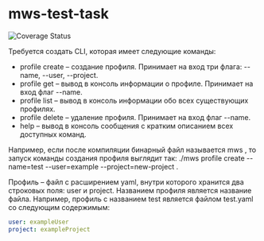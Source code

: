 # mws-test-task

![Coverage Status](https://img.shields.io/badge/coverage-82%25-success)

Требуется создать CLI, которая имеет следующие команды:

- profile create – создание профиля. Принимает на вход три флага: --name, --user, --project. 
- profile get – вывод в консоль информации о профиле. Принимает на вход флаг --name. 
- profile list – вывод в консоль информации обо всех существующих профилях. 
- profile delete – удаление профиля. Принимает на вход флаг --name. 
- help – вывод в консоль сообщения с кратким описанием всех доступных команд.

Например, если после компиляции бинарный файл называется mws , то запуск команды создания профиля выглядит так: ./mws profile create --name=test --user=example --project=new-project .

Профиль – файл с расширением yaml, внутри которого хранится два строковых поля: user и project. Названием профиля является название файла. Например, профиль с названием test является файлом test.yaml со следующим содержимым:

```yaml
user: exampleUser
project: exampleProject
```

